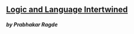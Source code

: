 ## [**Logic and Language Intertwined**](https://cs.uwaterloo.ca/~plragde/flaneries/LACI/) 					

##### by Prabhakar Ragde



